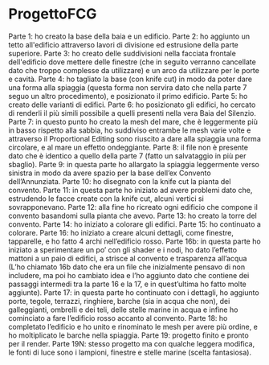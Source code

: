 # ProgettoFCG

Parte 1: ho creato la base della baia e un edificio.
Parte 2: ho aggiunto un tetto all'edificio attraverso lavori di divisione ed estrusione della parte superiore.
Parte 3: ho creato delle suddivisioni nella facciata frontale dell'edificio dove mettere delle finestre (che in seguito verranno cancellate dato che troppo complesse da utilizzare) e un arco da utilizzare per le porte e cavità.
Parte 4: ho tagliato la base (con knife cut) in modo da poter dare una forma alla spiaggia (questa forma non servira dato che nella parte 7 seguo un altro procedimento), e posizionato il primo edificio.
Parte 5: ho creato delle varianti di edifici.
Parte 6: ho posizionato gli edifici, ho cercato di renderli il più simili possibile a quelli presenti nella vera Baia del Silenzio.
Parte 7: in questo punto ho creato la mesh del mare, che è leggermente più in basso rispetto alla sabbia, ho suddiviso entrambe le mesh varie volte e attraverso il Proportional Editing sono riuscito a dare alla spiaggia una forma circolare, e al mare un effetto ondeggiante.
Parte 8: il file non è presente dato che è identico a quello della parte 7 (fatto un salvataggio in più per sbaglio).
Parte 9: in questa parte ho allargato la spiaggia leggermente verso sinistra in modo da avere spazio per la base dell’ex Convento dell’Annunziata.
Parte 10: ho disegnato con la knife cut la pianta del convento.
Parte 11: in questa parte ho iniziato ad avere problemi dato che, estrudendo le facce create con la knife cut, alcuni vertici si sovrapponevano.
Parte 12: alla fine ho ricreato ogni edificio che compone il convento basandomi sulla pianta che avevo.
Parte 13: ho creato la torre del convento.
Parte 14: ho iniziato a colorare gli edifici.
Parte 15: ho continuato a colorare.
Parte 16: ho iniziato a creare alcuni dettagli, come finestre, tapparelle, e ho fatto 4 archi nell’edificio rosso.
Parte 16b: in questa parte ho iniziato a sperimentare un po’ con gli shader e i nodi, ho dato l’effetto mattoni a un paio di edifici, a strisce al convento e trasparenza all’acqua (L’ho chiamato 16b dato che era un file che inizialmente pensavo di non includere, ma poi ho cambiato idea e l’ho aggiunto dato che contiene dei passaggi intermedi tra la parte 16 e la 17, e in quest’ultima ho fatto molte aggiunte).
Parte 17: in questa parte ho continuato con i dettagli, ho aggiunto porte, tegole, terrazzi, ringhiere, barche (sia in acqua che non), dei galleggianti, ombrelli e dei teli, delle stelle marine in acqua e infine ho cominciato a fare l’edificio rosso accanto al convento.
Parte 18: ho completato l’edificio e ho unito e rinominato le mesh per avere più ordine, e ho moltiplicato le barche nella spiaggia.
Parte 19: progetto finito e pronto per il render.
Parte 19N: stesso progetto ma con qualche leggera modifica, le fonti di luce sono i lampioni, finestre e stelle marine (scelta fantasiosa).
